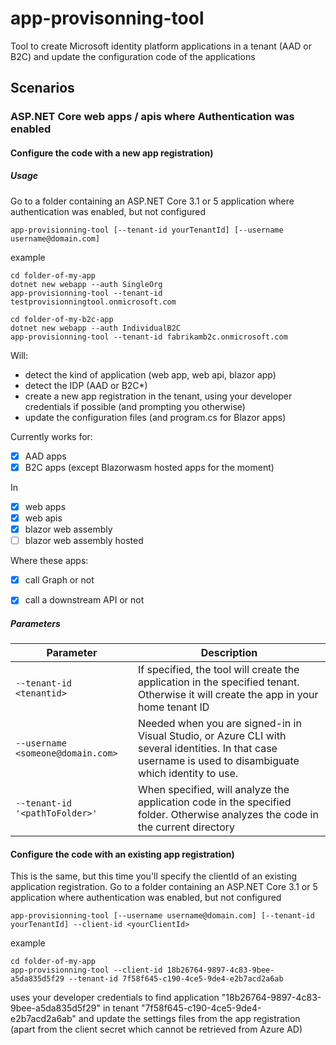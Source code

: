 # app-provisonning-tool
Tool to create Microsoft identity platform applications in a tenant (AAD or B2C) and update the configuration code of the applications

## Scenarios

### ASP.NET Core web apps / apis where Authentication was enabled

#### Configure the code with a new app registration)

##### Usage
Go to a folder containing an ASP.NET Core 3.1 or 5 application where authentication was enabled, but not configured

```Shell
app-provisionning-tool [--tenant-id yourTenantId] [--username username@domain.com]
```

example

```Shell
cd folder-of-my-app
dotnet new webapp --auth SingleOrg
app-provisionning-tool --tenant-id testprovisionningtool.onmicrosoft.com
```

```Shell
cd folder-of-my-b2c-app
dotnet new webapp --auth IndividualB2C
app-provisionning-tool --tenant-id fabrikamb2c.onmicrosoft.com
```

Will: 
- detect the kind of application (web app, web api, blazor app)
- detect the IDP (AAD or B2C*)
- create a new app registration in the tenant, using your developer credentials if possible (and prompting you otherwise)
- update the configuration files (and program.cs for Blazor apps)

Currently works for:

- [x] AAD apps
- [x] B2C apps (except Blazorwasm hosted apps for the moment)

In
- [x] web apps
- [x] web apis
- [x] blazor web assembly
- [ ] blazor web assembly hosted

Where these apps:
- [x] call Graph or not
- [x] call a downstream API or not


##### Parameters
Parameter | Description
--------- | ------------
`--tenant-id <tenantid>` | If specified, the tool will create the application in the specified tenant. Otherwise it will create the app in your home tenant ID
`--username <someone@domain.com>` | Needed when you are signed-in in Visual Studio, or Azure CLI with several identities. In that case username is used to disambiguate which identity to use.
`--tenant-id '<pathToFolder>'` | When specified, will analyze the application code in the specified folder. Otherwise analyzes the code in the current directory


#### Configure the code with an existing app registration)

This is the same, but this time you'll specify the clientId of an existing application registration.
Go to a folder containing an ASP.NET Core 3.1 or 5 application where authentication was enabled, but not configured

```Shell
app-provisionning-tool [--username username@domain.com] [--tenant-id yourTenantId] --client-id <yourClientId>
```

example

```Shell
cd folder-of-my-app
app-provisionning-tool --client-id 18b26764-9897-4c83-9bee-a5da835d5f29 --tenant-id 7f58f645-c190-4ce5-9de4-e2b7acd2a6ab
```

uses your developer credentials to find application "18b26764-9897-4c83-9bee-a5da835d5f29" in tenant "7f58f645-c190-4ce5-9de4-e2b7acd2a6ab" and update the settings files from the app registration (apart from the client secret which cannot be retrieved from Azure AD)
